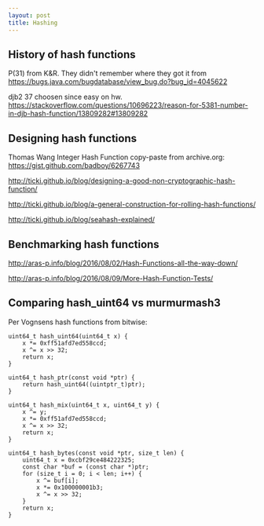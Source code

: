 ```yaml
---
layout: post
title: Hashing
---
```


## History of hash functions

P(31) from K&R. They didn't remember where they got it from
https://bugs.java.com/bugdatabase/view_bug.do?bug_id=4045622

djb2 37 choosen since easy on hw.
https://stackoverflow.com/questions/10696223/reason-for-5381-number-in-djb-hash-function/13809282#13809282

## Designing hash functions

Thomas Wang Integer Hash Function copy-paste from archive.org: https://gist.github.com/badboy/6267743

http://ticki.github.io/blog/designing-a-good-non-cryptographic-hash-function/

http://ticki.github.io/blog/a-general-construction-for-rolling-hash-functions/

http://ticki.github.io/blog/seahash-explained/

## Benchmarking hash functions

http://aras-p.info/blog/2016/08/02/Hash-Functions-all-the-way-down/

http://aras-p.info/blog/2016/08/09/More-Hash-Function-Tests/

## Comparing hash_uint64 vs murmurmash3

Per Vognsens hash functions from bitwise:

```
uint64_t hash_uint64(uint64_t x) {
    x *= 0xff51afd7ed558ccd;
    x ^= x >> 32;
    return x;
}

uint64_t hash_ptr(const void *ptr) {
    return hash_uint64((uintptr_t)ptr);
}

uint64_t hash_mix(uint64_t x, uint64_t y) {
    x ^= y;
    x *= 0xff51afd7ed558ccd;
    x ^= x >> 32;
    return x;
}

uint64_t hash_bytes(const void *ptr, size_t len) {
    uint64_t x = 0xcbf29ce484222325;
    const char *buf = (const char *)ptr;
    for (size_t i = 0; i < len; i++) {
        x ^= buf[i];
        x *= 0x100000001b3;
        x ^= x >> 32;
    }
    return x;
}

```

